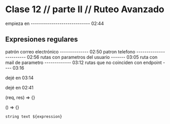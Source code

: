# Clase 12 // parte II // Ruteo Avanzado

empieza en ----------------------------- 02:44

## Expresiones regulares

patrón correo electrónico -------------- 02:50
patron telefono ------------------------ 02:56
rutas con parametros del usuario ------- 03:05
ruta con mail de parametro ------------- 03:12
rutas que no coinciden con endpoint ---- 03:16



dejé en 03:14



















dejé en 02:41

(req, res) => {}

() => {}

`string text ${expression}`